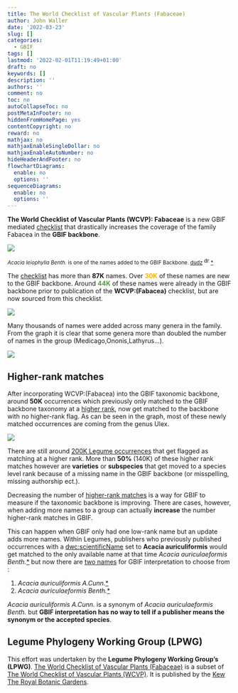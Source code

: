 ```yaml
---
title: The World Checklist of Vascular Plants (Fabaceae) 
author: John Waller
date: '2022-03-23'
slug: []
categories:
  - GBIF
tags: []
lastmod: '2022-02-01T11:19:49+01:00'
draft: no
keywords: []
description: ''
authors: ''
comment: no
toc: no
autoCollapseToc: no
postMetaInFooter: no
hiddenFromHomePage: yes
contentCopyright: no
reward: no
mathjax: no
mathjaxEnableSingleDollar: no
mathjaxEnableAutoNumber: no
hideHeaderAndFooter: no
flowchartDiagrams:
  enable: no
  options: ''
sequenceDiagrams:
  enable: no
  options: ''
---
```


**The World Checklist of Vascular Plants (WCVP): Fabaceae** is a new GBIF mediated [checklist](https://www.gbif.org/fr/dataset/f7053f73-74fb-4c9f-ab63-de28c61140c2) that drastically increases the coverage of the family Fabacea in the **GBIF backbone**. 

<!--more-->

![](images/https___inaturalist-open-data.s3.amazonaws.com_photos_66470341_original.jpg)<p>
<small><i>Acacia leiophylla Benth.</i> is one of the names added to the GBIF Backbone. [dudz](https://www.inaturalist.org/photos/66470341) 
<img src="images/39px-Cc.logo.circle.svg.png" alt="drawing" width="15"/>[*](https://www.gbif.org/occurrence/2603289072)</small>

The [checklist](https://www.gbif.org/fr/dataset/f7053f73-74fb-4c9f-ab63-de28c61140c2) has more than **87K** names. Over <span style="color:#FDAF02"><b>30K</b></span> of these names are new to the GBIF backbone. Around <span style="color:#509E2F"><b>44K</b></span> of these names were already in the GBIF backbone prior to publication of the **WCVP:(Fabacea)** checklist, but are now sourced from this checklist.  

![](images/legume_name_source.svg)

Many thousands of names were added across many genera in the family. From the graph it is clear that some genera more than doubled the number of names in the group (Medicago,Ononis,Lathyrus...).

![](images/legume_name_source_genus.svg)

## Higher-rank matches

After incorporating WCVP:(Fabacea) into the GBIF taxonomic backbone, around **50K** occurrences which previously only matched to the GBIF backbone taxonomy at a [higher rank](https://data-blog.gbif.org/post/issues-and-flags/), now get matched to the backbone with no higher-rank flag. As can be seen in the graph, most of these newly matched occurrences are coming from the genus Ulex. 

![](images/legume_occ.svg)

There are still around [200K Legume occurrences](https://www.gbif.org/occurrence/search?has_coordinate=true&has_geospatial_issue=false&issue=TAXON_MATCH_HIGHERRANK&taxon_key=5386)
 that get flagged as matching at a higher rank. More than **50%** (140K) of these higher rank matches however are **varieties** or **subspecies** that get moved to a species level rank because of a missing name in the GBIF backbone (or misspelling, missing authorship ect.). 

Decreasing the number of [higher-rank matches](https://data-blog.gbif.org/post/issues-and-flags/) is a way for GBIF to measure if the taxonomic backbone is improving. There are cases, however, when adding more names to a group can actually **increase** the number higher-rank matches in GBIF. 

This can happen when GBIF only had one low-rank name but an update adds more names. Within Legumes, publishers who previously published occurrences with a [dwc:scientificName](https://dwc.tdwg.org/terms/#dwc:scientificName) set to  **Acacia auriculiformis** would get matched to the only available name at that time _Acacia auriculaeformis Benth._[*](https://www.gbif.org/species/2981002) but now there are [two names](https://api.gbif.org/v1/species/match?name=Acacia%20auriculiformis&verbose=TRUE) for GBIF interpretation to choose from : 

1) _Acacia auriculiformis A.Cunn._[*](https://www.gbif.org/species/8587163)  
2) _Acacia auriculaeformis Benth._[*](https://www.gbif.org/species/2981002)

_Acacia auriculiformis A.Cunn._ is a synonym of _Acacia auriculaeformis Benth._ but **GBIF interpretation has no way to tell if a publisher means the synonym or the accepted species**. 

## Legume Phylogeny Working Group (LPWG) 

This effort was undertaken by the **Legume Phylogeny Working Group’s (LPWG)**. [The World Checklist of Vascular Plants (Fabaceae)](https://www.gbif.org/dataset/f7053f73-74fb-4c9f-ab63-de28c61140c2) is a subset of [The World Checklist of Vascular Plants (WCVP)](https://www.gbif.org/dataset/f382f0ce-323a-4091-bb9f-add557f3a9a2). It is published by the [Kew The Royal Botanic Gardens](https://www.gbif.org/publisher/061b4f20-f241-11da-a328-b8a03c50a862). 

